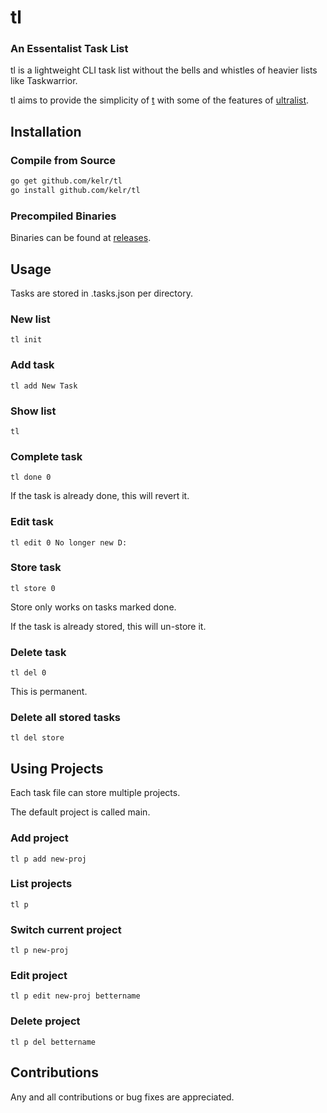 # tl

### An Essentalist Task List

tl is a lightweight CLI task list without the bells and whistles of heavier lists like Taskwarrior.

tl aims to provide the simplicity of [t][tlink] with some of the features of [ultralist][ultralink]. 

[tlink]: https://github.com/sjl/t
[ultralink]: https://github.com/ultralist/ultralist

## Installation

### Compile from Source
```bash
go get github.com/kelr/tl
go install github.com/kelr/tl
```

### Precompiled Binaries
Binaries can be found at [releases][rel].

[rel]: https://github.com/kelr/tl/releases

## Usage
Tasks are stored in .tasks.json per directory.

### New list
```tl init```

### Add task
```tl add New Task```

### Show list
```tl```

### Complete task
```tl done 0```

If the task is already done, this will revert it.

### Edit task
```tl edit 0 No longer new D:```


### Store task
```tl store 0```

Store only works on tasks marked done.

If the task is already stored, this will un-store it.

### Delete task
```tl del 0```

This is permanent.

### Delete all stored tasks
```tl del store```


## Using Projects
Each task file can store multiple projects.

The default project is called main.

### Add project
```tl p add new-proj```

### List projects
```tl p```

### Switch current project
```tl p new-proj```

### Edit project 
```tl p edit new-proj bettername```

### Delete project
```tl p del bettername```



## Contributions
Any and all contributions or bug fixes are appreciated.

